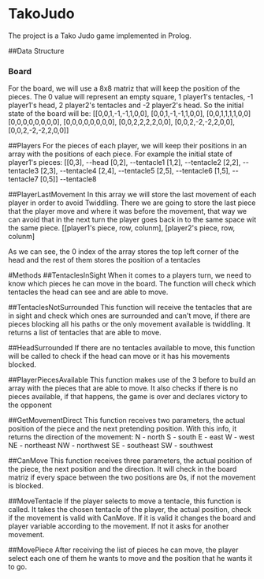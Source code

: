 # TakoJudo

The project is a Tako Judo game implemented in Prolog.

##Data Structure
### Board
For the board, we will use a 8x8 matriz that will keep the position of the pieces. The 0 value will represent an empty square, 1 player1's tentacles, -1 player1's head, 2 player2's tentacles and -2 player2's head. So the initial state of the board will be:
[[0,0,1,-1,-1,1,0,0],
[0,0,1,-1,-1,1,0,0],
[0,0,1,1,1,1,0,0]
[0,0,0,0,0,0,0,0],
[0,0,0,0,0,0,0,0],
[0,0,2,2,2,2,0,0],
[0,0,2,-2,-2,2,0,0],
[0,0,2,-2,-2,2,0,0]]

##Players
For the pieces of each player, we will keep their positions in an array with the positions of each piece. For example the initial state of player1's pieces:
[[0,3],   --head
[0,2],    --tentacle1
[1,2],    --tentacle2
[2,2],    --tentacle3
[2,3],    --tentacle4
[2,4],    --tentacle5
[2,5],    --tentacle6
[1,5],    --tentacle7
[0,5]]    --tentacle8

##PlayerLastMovement
In this array we will store the last movement of each player in order to avoid Twiddling. There we are going to store the last piece that the player move and where it was before the movement, that way we can avoid that in the next turn the player goes back in to the same space wit the same piece.
[[player1's piece, row, colunm],
[player2's piece, row, colunm]

As we can see, the 0 index of the array stores the top left corner of the head and the rest of them stores the position of a tentacles

#Methods
##TentaclesInSight
When it comes to a players turn, we need to know which pieces he can move in the board. The function will check which tentacles the head can see and are able to move.

##TentaclesNotSurrounded
This function will receive the tentacles that are in sight and check which ones are surrounded and can't move, if there are pieces blocking all his paths or the only movement available is twiddling. It returns a list of tentacles that are able to move.

##HeadSurrounded
If there are no tentacles available to move, this function will be called to check if the head can move or it has his movements blocked. 

##PlayerPiecesAvailable
This function makes use of the 3 before to build an array with the pieces that are able to move. It also checks if there is no pieces available, if that happens, the game is over and declares victory to the opponent

##GetMovementDirect
This function receives two parameters, the actual position of the piece and the next pretending position. With this info, it returns the direction of the movement:
N - north
S - south
E - east
W - west
NE - northeast
NW - northwest
SE - southeast
SW - southwest

##CanMove
This function receives three parameters, the actual position of the piece, the next position and the direction. It will check in the board matriz if every space between the two positions are 0s, if not the movement is blocked.

##MoveTentacle
If the player selects to move a tentacle, this function is called. It takes the chosen tentacle of the player, the actual position, check if the movement is valid with CanMove. If it is valid it changes the board and player variable according to the movement. If not it asks for another movement.

##MovePiece
After receiving the list of pieces he can move, the player select each one of them he wants to move and the position that he wants it to go.
